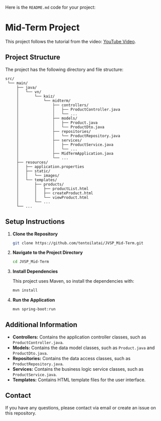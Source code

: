 Here is the `README.md` code for your project:

# Mid-Term Project

This project follows the tutorial from the video: [YouTube Video](https://www.youtube.com/watch?v=WyOeWlnNj8Y).

## Project Structure

The project has the following directory and file structure:

```
src/
 └── main/
     ├── java/
     │   └── vn/
     │       └── kaiz/
     │           └── midterm/
     │               ├── controllers/
     │               │   ├── ProductController.java
     │               │   └── ...
     │               ├── models/
     │               │   ├── Product.java
     │               │   └── ProductDto.java
     │               ├── repositories/
     │               │   └── ProductRepository.java
     │               ├── services/
     │               │   ├── ProductService.java
     │               │   └── ...
     │               ├── MidTermApplication.java
     │               └── ...
     ├── resources/
     │   ├── application.properties
     │   ├── static/
     │   │   └── images/
     │   └── templates/
     │       ├── products/
     │       │   ├── productList.html
     │       │   ├── createProduct.html
     │       │   └── viewProduct.html
     │       └── ...
     └── ...
```

## Setup Instructions

1. **Clone the Repository**

   ```bash
   git clone https://github.com/tentoilatai/JVSP_Mid-Term.git
   ```

2. **Navigate to the Project Directory**

   ```bash
   cd JVSP_Mid-Term
   ```

3. **Install Dependencies**

   This project uses Maven, so install the dependencies with:

   ```bash
   mvn install
   ```

4. **Run the Application**

   ```bash
   mvn spring-boot:run
   ```

## Additional Information

- **Controllers:** Contains the application controller classes, such as `ProductController.java`.
- **Models:** Contains the data model classes, such as `Product.java` and `ProductDto.java`.
- **Repositories:** Contains the data access classes, such as `ProductRepository.java`.
- **Services:** Contains the business logic service classes, such as `ProductService.java`.
- **Templates:** Contains HTML template files for the user interface.

## Contact

If you have any questions, please contact via email or create an issue on this repository.
